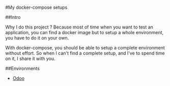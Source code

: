 #My docker-compose setups

##Intro

Why I do this project ? Because most of time when you want to test an application, you can find a docker image but to setup a whole environment, you have to do it on your own.

With docker-compose, you should be able to setup a complete environment without effort. So when I can't find a complete setup, and I've to spend time on it, I share it with you.

##Environments

* [Odoo](./odoo/README.md)
